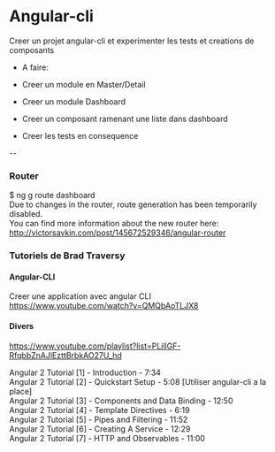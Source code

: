# Angular-cli

Creer un projet angular-cli et experimenter les tests et creations de composants

* A faire:

* Creer un module en Master/Detail

- Creer un module Dashboard
- Creer un composant ramenant une liste dans dashboard

- Creer les tests en consequence

--

### Router

$ ng g route dashboard  
Due to changes in the router, route generation has been temporarily disabled.  
You can find more information about the new router here:  
http://victorsavkin.com/post/145672529346/angular-router

### Tutoriels de Brad Traversy  

#### Angular-CLI
Creer une application avec angular CLI  
https://www.youtube.com/watch?v=QMQbAoTLJX8

#### Divers
https://www.youtube.com/playlist?list=PLillGF-RfqbbZnAJlEzttBrbkAO27U_hd

Angular 2 Tutorial [1] - Introduction - 7:34   
Angular 2 Tutorial [2] - Quickstart Setup - 5:08 [Utiliser angular-cli a la place]   
Angular 2 Tutorial [3] - Components and Data Binding - 12:50   
Angular 2 Tutorial [4] - Template Directives - 6:19   
Angular 2 Tutorial [5] - Pipes and Filtering -  11:52  
Angular 2 Tutorial [6] - Creating A Service - 12:29  
Angular 2 Tutorial [7] - HTTP and Observables - 11:00   

